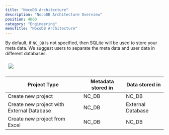 ```yaml
---
title: "NocoDB Architecture"
description: "NocoDB Architecture Overview"
position: 4000
category: "Engineering"
menuTitle: "NocoDB Architecture"
---
```


By default, if `NC_DB` is not specified, then SQLite will be used to store your meta data. We suggest users to separate the meta data and user data in different databases.

<!-- TODO: update diagram -->
<img src="../architecture.png" style="background: white;border-radius:4px;padding :10px">

| Project Type | Metadata stored in | Data stored in |
|---------|-----------|--------|
| Create new project | NC_DB | NC_DB |
| Create new project with External Database | NC_DB | External Database |
| Create new project from Excel | NC_DB | NC_DB |